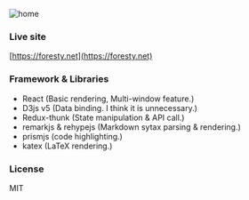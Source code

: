 ![home](https://user-images.githubusercontent.com/33917337/112747527-0513b500-8ff1-11eb-8288-a2ec4d1b07f3.gif)

### Live site

[https://foresty.net](https://foresty.net)


### Framework & Libraries

* React (Basic rendering, Multi-window feature.)
* D3js v5 (Data binding. I think it is unnecessary.)
* Redux-thunk (State manipulation & API call.)
* remarkjs & rehypejs (Markdown sytax parsing & rendering.)
* prismjs (code highlighting.)
* katex (LaTeX rendering.)

### License

MIT